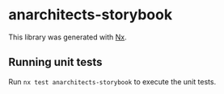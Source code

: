 # anarchitects-storybook

This library was generated with [Nx](https://nx.dev).

## Running unit tests

Run `nx test anarchitects-storybook` to execute the unit tests.
